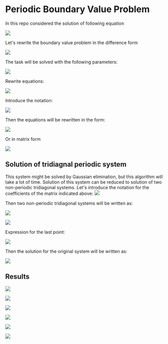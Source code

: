 # Periodic Boundary Value Problem
In this repo considered the solution of following equation

![](https://github.com/ilkoch008/PeriodicBoundaryValueProblem/blob/master/images/Screenshot_1.png?raw=true)

Let's rewrite the boundary value problem in the difference form

![](https://github.com/ilkoch008/PeriodicBoundaryValueProblem/blob/master/images/Screenshot_2.png?raw=true)

The task will be solved with the following parameters:

![](https://github.com/ilkoch008/PeriodicBoundaryValueProblem/blob/master/images/Screenshot_3.png?raw=true)

Rewrite equations:

![](https://github.com/ilkoch008/PeriodicBoundaryValueProblem/blob/master/images/Screenshot_4.png?raw=true)

Introduce the notation:

![](https://github.com/ilkoch008/PeriodicBoundaryValueProblem/blob/master/images/Screenshot_5.png?raw=true)

Then the equations will be rewritten in the form:

![](https://github.com/ilkoch008/PeriodicBoundaryValueProblem/blob/master/images/Screenshot_6.png?raw=true)

Or in matrix form

![](https://github.com/ilkoch008/PeriodicBoundaryValueProblem/blob/master/images/Screenshot_7.png?raw=true)

## Solution of tridiagnal periodic system

This system might be solved by Gaussian elimination, but this algorithm will take a lot of time.
Solution of this system can be reduced to solution of two non-periodic tridiagonal systems.
Let's introduce the notation for the coefficients of the matrix indicated above:
![](https://github.com/ilkoch008/PeriodicBoundaryValueProblem/blob/master/images/Screenshot_9.png?raw=true)

Then two non-periodic tridiagonal systems will be written as:

![](https://github.com/ilkoch008/PeriodicBoundaryValueProblem/blob/master/images/Screenshot_8.png?raw=true)

![](https://github.com/ilkoch008/PeriodicBoundaryValueProblem/blob/master/images/Screenshot_10.png?raw=true)

Expression for the last point:

![](https://github.com/ilkoch008/PeriodicBoundaryValueProblem/blob/master/images/Screenshot_11.png?raw=true)

Then the solution for the original system will be written as:

![](https://github.com/ilkoch008/PeriodicBoundaryValueProblem/blob/master/images/Screenshot_12.png?raw=true)

## Results

![](https://github.com/ilkoch008/PeriodicBoundaryValueProblem/blob/master/images/Screenshot_13.png?raw=true)

![](https://github.com/ilkoch008/PeriodicBoundaryValueProblem/blob/master/images/Screenshot_14.png?raw=true)

![](https://github.com/ilkoch008/PeriodicBoundaryValueProblem/blob/master/images/Screenshot_17.png?raw=true)

![](https://github.com/ilkoch008/PeriodicBoundaryValueProblem/blob/master/images/Screenshot_15.png?raw=true)

![](https://github.com/ilkoch008/PeriodicBoundaryValueProblem/blob/master/images/Screenshot_16.png?raw=true)

![](https://github.com/ilkoch008/PeriodicBoundaryValueProblem/blob/master/images/Screenshot_18.png?raw=true)
